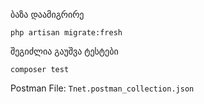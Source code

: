 ბაზა დაამიგრირე

`php artisan migrate:fresh`

შეგიძლია გაუშვა ტესტები

`composer test`


Postman File: `Tnet.postman_collection.json`
